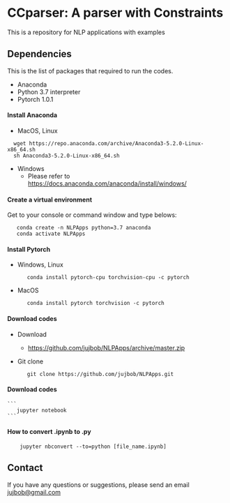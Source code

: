 # CCparser: A parser with Constraints

This is a repository for NLP applications with examples


## Dependencies

This is the list of packages that required to run the codes.

 * Anaconda
 * Python 3.7 interpreter
 * Pytorch 1.0.1

#### Install Anaconda
 * MacOS, Linux
 ```
   wget https://repo.anaconda.com/archive/Anaconda3-5.2.0-Linux-x86_64.sh
   sh Anaconda3-5.2.0-Linux-x86_64.sh
 ```
 
 * Windows
   - Please refer to https://docs.anaconda.com/anaconda/install/windows/

#### Create a virtual environment
Get to your console or command window and type belows:
```
   conda create -n NLPApps python=3.7 anaconda
   conda activate NLPApps
```

#### Install Pytorch
 * Windows, Linux
    ```
       conda install pytorch-cpu torchvision-cpu -c pytorch
    ```
 * MacOS
    ```
       conda install pytorch torchvision -c pytorch
    ```

#### Download codes
 * Download
    - https://github.com/jujbob/NLPApps/archive/master.zip

 * Git clone
    ```
       git clone https://github.com/jujbob/NLPApps.git
    ```

#### Download codes
    ```
       jupyter notebook
    ```
    
#### How to convert .ipynb to .py
```
    jupyter nbconvert --to=python [file_name.ipynb]
```


## Contact

If you have any questions or suggestions, please send an email jujbob@gmail.com
